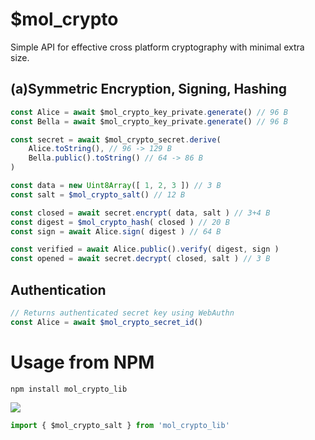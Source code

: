 # $mol_crypto

Simple API for effective cross platform cryptography with minimal extra size.

## (a)Symmetric Encryption, Signing, Hashing


```typescript
const Alice = await $mol_crypto_key_private.generate() // 96 B
const Bella = await $mol_crypto_key_private.generate() // 96 B

const secret = await $mol_crypto_secret.derive(
	Alice.toString(), // 96 -> 129 B
	Bella.public().toString() // 64 -> 86 B
)

const data = new Uint8Array([ 1, 2, 3 ]) // 3 B
const salt = $mol_crypto_salt() // 12 B

const closed = await secret.encrypt( data, salt ) // 3+4 B
const digest = $mol_crypto_hash( closed ) // 20 B
const sign = await Alice.sign( digest ) // 64 B

const verified = await Alice.public().verify( digest, sign )
const opened = await secret.decrypt( closed, salt ) // 3 B
```

## Authentication

```typescript
// Returns authenticated secret key using WebAuthn
const Alice = await $mol_crypto_secret_id()
```

# Usage from NPM

```
npm install mol_crypto_lib
```

[![](https://badgen.net/bundlephobia/minzip/mol_crypto_lib)](https://bundlephobia.com/package/mol_crypto_lib)

```javascript
import { $mol_crypto_salt } from 'mol_crypto_lib'
```
